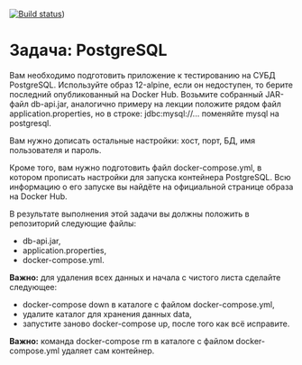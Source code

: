 [![Build status](https://ci.appveyor.com/api/projects/status/qsdvaivkkw50dxfi?svg=true)](https://ci.appveyor.com/project/Anasstaisha/datapatterns))


# Задача: PostgreSQL

Вам необходимо подготовить приложение к тестированию на СУБД PostgreSQL. Используйте образ 12-alpine, если он недоступен, то берите последний опубликованный на Docker Hub. Возьмите собранный JAR-файл db-api.jar, аналогично примеру на лекции положите рядом файл application.properties, но в строке: jdbc:mysql://... поменяйте mysql на postgresql.

Вам нужно дописать остальные настройки: хост, порт, БД, имя пользователя и пароль.

Кроме того, вам нужно подготовить файл docker-compose.yml, в котором прописать настройки для запуска контейнера PostgreSQL. Всю информацию о его запуске вы найдёте на официальной странице образа на Docker Hub.

В результате выполнения этой задачи вы должны положить в репозиторий следующие файлы:

* db-api.jar,
* application.properties,
* docker-compose.yml.

**Важно:** для удаления всех данных и начала с чистого листа сделайте следующее:

* docker-compose down в каталоге с файлом docker-compose.yml,
* удалите каталог для хранения данных data,
* запустите заново docker-compose up, после того как всё исправите.

**Важно:** команда docker-compose rm в каталоге с файлом docker-compose.yml удаляет сам контейнер.
